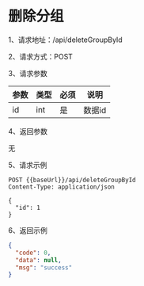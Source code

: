 # 删除分组

1、请求地址：/api/deleteGroupById

2、请求方式：POST

3、请求参数

| 参数  | 类型   | 必须 | 说明 |
| -| - | - | - |
|id | int | 是 | 数据id

4、返回参数

无

5、请求示例

```
POST {{baseUrl}}/api/deleteGroupById
Content-Type: application/json

{
  "id": 1
}
```

6、返回示例

```json
{
  "code": 0,
  "data": null,
  "msg": "success"
}
```

